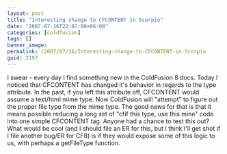 ```yaml
---
layout: post
title: "Interesting change to CFCONTENT in Scorpio"
date: "2007-07-16T22:07:00+06:00"
categories: [coldfusion]
tags: []
banner_image: 
permalink: /2007/07/16/Interesting-change-to-CFCONTENT-in-Scorpio
guid: 2197
---
```


I swear - every day I find something new in the ColdFusion 8 docs. Today I noticed that CFCONTENT has changed it's behavior in regards to the type attribute. In the past, if you left this attribute off, CFCONTENT would assume a text/html mime type. Now ColdFusion will "attempt" to figure out the proper file type from the mime type. The good news for that is that it means possible reducing a long set of "cfif this type, use this mine" code into one simple CFCONTENT tag. Anyone had a chance to test this out? What would be cool (and I should file an ER for this, but I think I'll get shot if I file another bug/ER for CF8) is if they would expose some of this logic to us, with perhaps a getFileType function.